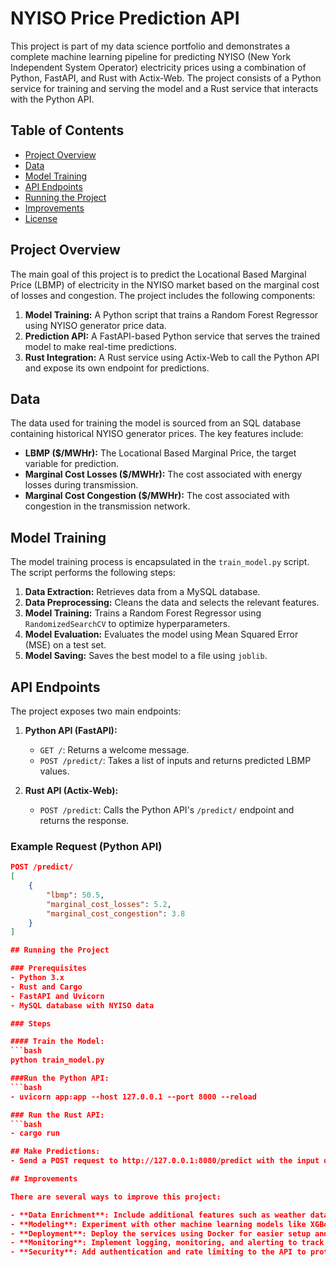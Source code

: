 # NYISO Price Prediction API

This project is part of my data science portfolio and demonstrates a complete machine learning pipeline for predicting NYISO (New York Independent System Operator) electricity prices using a combination of Python, FastAPI, and Rust with Actix-Web. The project consists of a Python service for training and serving the model and a Rust service that interacts with the Python API.

## Table of Contents

- [Project Overview](#project-overview)
- [Data](#data)
- [Model Training](#model-training)
- [API Endpoints](#api-endpoints)
- [Running the Project](#running-the-project)
- [Improvements](#improvements)
- [License](#license)

## Project Overview

The main goal of this project is to predict the Locational Based Marginal Price (LBMP) of electricity in the NYISO market based on the marginal cost of losses and congestion. The project includes the following components:

1. **Model Training:** A Python script that trains a Random Forest Regressor using NYISO generator price data.
2. **Prediction API:** A FastAPI-based Python service that serves the trained model to make real-time predictions.
3. **Rust Integration:** A Rust service using Actix-Web to call the Python API and expose its own endpoint for predictions.

## Data

The data used for training the model is sourced from an SQL database containing historical NYISO generator prices. The key features include:

- **LBMP ($/MWHr):** The Locational Based Marginal Price, the target variable for prediction.
- **Marginal Cost Losses ($/MWHr):** The cost associated with energy losses during transmission.
- **Marginal Cost Congestion ($/MWHr):** The cost associated with congestion in the transmission network.

## Model Training

The model training process is encapsulated in the `train_model.py` script. The script performs the following steps:

1. **Data Extraction:** Retrieves data from a MySQL database.
2. **Data Preprocessing:** Cleans the data and selects the relevant features.
3. **Model Training:** Trains a Random Forest Regressor using `RandomizedSearchCV` to optimize hyperparameters.
4. **Model Evaluation:** Evaluates the model using Mean Squared Error (MSE) on a test set.
5. **Model Saving:** Saves the best model to a file using `joblib`.

## API Endpoints

The project exposes two main endpoints:

1. **Python API (FastAPI):**
   - `GET /`: Returns a welcome message.
   - `POST /predict/`: Takes a list of inputs and returns predicted LBMP values.

2. **Rust API (Actix-Web):**
   - `POST /predict`: Calls the Python API's `/predict/` endpoint and returns the response.

### Example Request (Python API)

```json
POST /predict/
[
    {
        "lbmp": 50.5,
        "marginal_cost_losses": 5.2,
        "marginal_cost_congestion": 3.8
    }
]

## Running the Project

### Prerequisites
- Python 3.x
- Rust and Cargo
- FastAPI and Uvicorn
- MySQL database with NYISO data

### Steps

#### Train the Model:
```bash
python train_model.py

###Run the Python API:
```bash
- uvicorn app:app --host 127.0.0.1 --port 8000 --reload

### Run the Rust API:
```bash
- cargo run

## Make Predictions:
- Send a POST request to http://127.0.0.1:8080/predict with the input data.

## Improvements

There are several ways to improve this project:

- **Data Enrichment**: Include additional features such as weather data, demand forecasts, and economic indicators to improve the model's accuracy.
- **Modeling**: Experiment with other machine learning models like XGBoost, Gradient Boosting Machines, or even deep learning models.
- **Deployment**: Deploy the services using Docker for easier setup and scalability. Consider deploying the services to a cloud provider like AWS or GCP.
- **Monitoring**: Implement logging, monitoring, and alerting to track model performance and API usage.
- **Security**: Add authentication and rate limiting to the API to protect against misuse.


